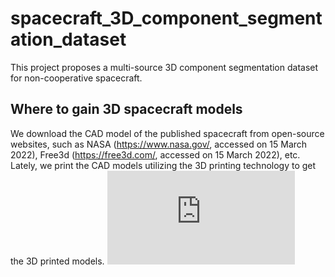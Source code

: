 # spacecraft_3D_component_segmentation_dataset
This project proposes a multi-source 3D component segmentation dataset for non-cooperative spacecraft.
## Where to gain 3D spacecraft models
 We download the CAD model of the published spacecraft from open-source websites, such as NASA (https://www.nasa.gov/, accessed on 15 March 2022), Free3d (https://free3d.com/, accessed on 15 March 2022), etc. Lately, we print the CAD models utilizing the 3D printing technology to get the 3D printed models.
![image](https://github.com/spacecraft-dataset/spacecraft_3D_component_segmentation_dataset/raw/master/Figure/CAD.pdf)
